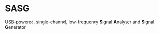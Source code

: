 # SASG
USB-powered, single-channel, low-frequency <b>S</b>ignal <b>A</b>nalyser and <b>S</b>ignal <b>G</b>enerator
